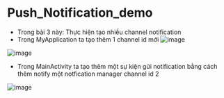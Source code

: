 # Push_Notification_demo

- Trong bài 3 này: Thực hiện tạo nhiều channel notification
- Trong MyApplication ta tạo thêm 1 channel id mới
![image](https://user-images.githubusercontent.com/65121835/185786488-1b45a643-06ce-4113-9453-4ed986358de1.png)

![image](https://user-images.githubusercontent.com/65121835/185786494-8346da12-0f57-4e94-9ecd-39df75a2edb5.png)

- Trong MainActivity ta tạo thêm một sự kiện gửi notification bằng cách thêm notify một notfication manager channel id 2

![image](https://user-images.githubusercontent.com/65121835/185786467-837a7ba5-89b0-426d-bdde-a60aaa25aa81.png)


